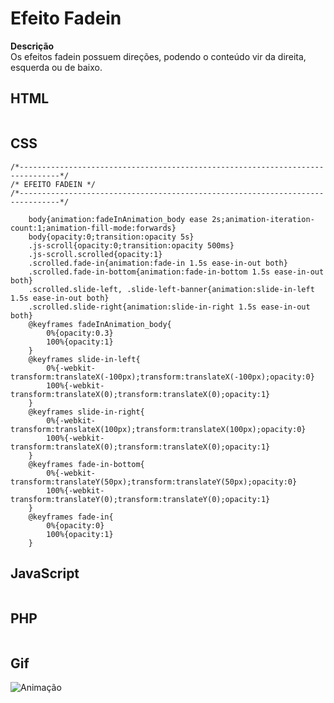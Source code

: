 # Efeito Fadein

 **Descrição**  
 Os efeitos fadein possuem direções, podendo o conteúdo vir da direita, esquerda ou de baixo.

## HTML
```

```
## CSS
```
/*-------------------------------------------------------------------------------*/
/* EFEITO FADEIN */
/*-------------------------------------------------------------------------------*/

	body{animation:fadeInAnimation_body ease 2s;animation-iteration-count:1;animation-fill-mode:forwards}
	body{opacity:0;transition:opacity 5s}
	.js-scroll{opacity:0;transition:opacity 500ms}
	.js-scroll.scrolled{opacity:1}
	.scrolled.fade-in{animation:fade-in 1.5s ease-in-out both}
	.scrolled.fade-in-bottom{animation:fade-in-bottom 1.5s ease-in-out both}
	.scrolled.slide-left, .slide-left-banner{animation:slide-in-left 1.5s ease-in-out both}
	.scrolled.slide-right{animation:slide-in-right 1.5s ease-in-out both}
	@keyframes fadeInAnimation_body{
		0%{opacity:0.3}
		100%{opacity:1}
	}
	@keyframes slide-in-left{
		0%{-webkit-transform:translateX(-100px);transform:translateX(-100px);opacity:0}
		100%{-webkit-transform:translateX(0);transform:translateX(0);opacity:1}
	}
	@keyframes slide-in-right{
		0%{-webkit-transform:translateX(100px);transform:translateX(100px);opacity:0}
		100%{-webkit-transform:translateX(0);transform:translateX(0);opacity:1}
	}
	@keyframes fade-in-bottom{
		0%{-webkit-transform:translateY(50px);transform:translateY(50px);opacity:0}
		100%{-webkit-transform:translateY(0);transform:translateY(0);opacity:1}
	}
	@keyframes fade-in{
		0%{opacity:0}
		100%{opacity:1}
	}
```
## JavaScript
```

```
## PHP

```

```
## Gif 

![Animação](https://imgur.com/S4C97Td.gif](https://i.pinimg.com/originals/ed/59/b7/ed59b70b4585ffe4bbb30beb1a9c4091.gif))
